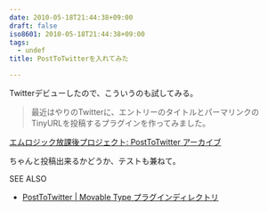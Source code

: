 ```yaml
---
date: 2010-05-18T21:44:38+09:00
draft: false
iso8601: 2010-05-18T21:44:38+09:00
tags:
  - undef
title: PostToTwitterを入れてみた

---
```


Twitterデビューしたので、こういうのも試してみる。

> 最近はやりのTwitterに、エントリーのタイトルとパーマリンクのTinyURLを投稿するプラグインを作ってみました。

[エムロジック放課後プロジェクト: PostToTwitter アーカイブ](http://labs.m-logic.jp/cat2/posttotwitter/)

ちゃんと投稿出来るかどうか、テストも兼ねて。

SEE ALSO

- [PostToTwitter | Movable Type プラグインディレクトリ](http://www.movabletype.jp/plugins/posttotwitter.html)
